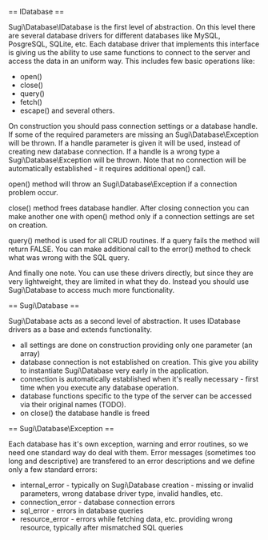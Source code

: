== IDatabase ==

Sugi\Database\IDatabase is the first level of abstraction. On this level there are several database drivers for different databases like MySQL, PosgreSQL, SQLite, etc. Each database driver that implements this interface is giving us the ability to use same functions to connect to the server and access the data in an uniform way. This includes few basic operations like:
 - open()
 - close()
 - query()
 - fetch()
 - escape()
and several others.

On construction you should pass connection settings or a database handle. If some of the required parameters are missing an Sugi\Database\Exception will be thrown. If a handle parameter is given it will be used, instead of creating new database connection. If a handle is a wrong type a Sugi\Database\Exception will be thrown. Note that no connection will be automatically established - it requires additional open() call.

open() method will throw an Sugi\Database\Exception if a connection problem occur.

close() method frees database handler. After closing connection you can make another one with open() method only if a connection settings are set on creation.

query() method is used for all CRUD routines. If a query fails the method will return FALSE. You can make additional call to the error() method to check what was wrong with the SQL query.

And finally one note. You can use these drivers directly, but since they are very lightweight, they are limited in what they do. Instead you should use Sugi\Database to access much more functionality.

== Sugi\Database ==

Sugi\Database acts as a second level of abstraction. It uses IDatabase drivers as a base and extends functionality.
 - all settings are done on construction providing only one parameter (an array)
 - database connection is not established on creation. This give you ability to instantiate Sugi\Database very early in the application.
 - connection is automatically established when it's really necessary - first time when you execute any database operation.
 - database functions specific to the type of the server can be accessed via their original names (TODO).
 - on close() the database handle is freed

== Sugi\Database\Exception ==

Each database has it's own exception, warning and error routines, so we need one standard way do deal with them. Error messages (sometimes too long and descriptive) are transfered to an error descriptions and we define only a few standard errors:
 - internal_error - typically on Sugi\Database creation - missing or invalid parameters, wrong database driver type, invalid handles, etc.
 - connection_error - database connection errors
 - sql_error - errors in database queries
 - resource_error - errors while fetching data, etc. providing wrong resource, typically after mismatched SQL queries 
